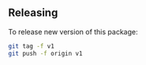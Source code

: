 
## Releasing

To release new version of this package:
```bash
git tag -f v1
git push -f origin v1
```
